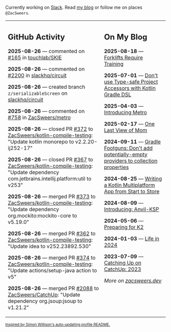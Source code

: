Currently working on [Slack](https://slack.com/). Read [my blog](https://zacsweers.dev/) or follow me on places `@ZacSweers`.

<table><tr><td valign="top" width="60%">

## GitHub Activity
<!-- githubActivity starts -->
**2025-08-26** — commented on [#165](https://github.com/touchlab/SKIE/issues/165#issuecomment-3226599734) in [touchlab/SKIE](https://github.com/touchlab/SKIE)

**2025-08-26** — commented on [#2200](https://github.com/slackhq/circuit/pull/2200#issuecomment-3226596624) in [slackhq/circuit](https://github.com/slackhq/circuit)

**2025-08-26** — created branch `z/serializableScreen` on [slackhq/circuit](https://github.com/slackhq/circuit)

**2025-08-26** — commented on [#758](https://github.com/ZacSweers/metro/pull/758#issuecomment-3226553485) in [ZacSweers/metro](https://github.com/ZacSweers/metro)

**2025-08-26** — closed PR [#372](https://github.com/ZacSweers/kotlin-compile-testing/pull/372) to [ZacSweers/kotlin-compile-testing](https://github.com/ZacSweers/kotlin-compile-testing): "Update kotlin monorepo to v2.2.20-ij252-17"

**2025-08-26** — closed PR [#367](https://github.com/ZacSweers/kotlin-compile-testing/pull/367) to [ZacSweers/kotlin-compile-testing](https://github.com/ZacSweers/kotlin-compile-testing): "Update dependency com.jetbrains.intellij.platform:util to v253"

**2025-08-26** — merged PR [#373](https://github.com/ZacSweers/kotlin-compile-testing/pull/373) to [ZacSweers/kotlin-compile-testing](https://github.com/ZacSweers/kotlin-compile-testing): "Update dependency org.mockito:mockito-core to v5.19.0"

**2025-08-26** — merged PR [#362](https://github.com/ZacSweers/kotlin-compile-testing/pull/362) to [ZacSweers/kotlin-compile-testing](https://github.com/ZacSweers/kotlin-compile-testing): "Update idea to v252.23892.530"

**2025-08-26** — merged PR [#374](https://github.com/ZacSweers/kotlin-compile-testing/pull/374) to [ZacSweers/kotlin-compile-testing](https://github.com/ZacSweers/kotlin-compile-testing): "Update actions/setup-java action to v5"

**2025-08-26** — merged PR [#2088](https://github.com/ZacSweers/CatchUp/pull/2088) to [ZacSweers/CatchUp](https://github.com/ZacSweers/CatchUp): "Update dependency org.jsoup:jsoup to v1.21.2"
<!-- githubActivity ends -->
</td><td valign="top" width="40%">

## On My Blog
<!-- blog starts -->
**2025-08-18** — [Forklifts Require Training](https://www.zacsweers.dev/forklifts-require-training/)

**2025-07-01** — [Don't use Type-safe Project Accessors with Kotlin Gradle DSL](https://www.zacsweers.dev/dont-use-type-safe-project-accessors-with-kotlin-gradle-dsl/)

**2025-04-03** — [Introducing Metro](https://www.zacsweers.dev/introducing-metro/)

**2025-02-17** — [One Last View of Mom](https://www.zacsweers.dev/one-last-view-of-mom/)

**2024-09-11** — [Gradle Footguns: Don't add potentially-empty providers to collection properties](https://www.zacsweers.dev/gradle-footgun-adding-empty-providers-to-collection-properties/)

**2024-08-25** — [Writing a Kotlin Multiplatform App from Start to Store](https://www.zacsweers.dev/writing-a-kotlin-multiplatform-app-from-start-to-store/)

**2024-08-09** — [Introducing: Anvil-KSP](https://www.zacsweers.dev/introducing-anvil-ksp/)

**2024-05-06** — [Preparing for K2](https://www.zacsweers.dev/preparing-for-k2/)

**2024-01-03** — [Life in 2024](https://www.zacsweers.dev/life-in-2024/)

**2023-07-09** — [Catching Up on CatchUp: 2023](https://www.zacsweers.dev/catching-up-on-catchup-2023/)
<!-- blog ends -->
_More on [zacsweers.dev](https://zacsweers.dev/)_
</td></tr></table>

<sub><a href="https://simonwillison.net/2020/Jul/10/self-updating-profile-readme/">Inspired by Simon Willison's auto-updating profile README.</a></sub>
